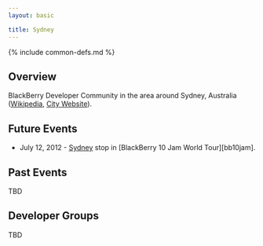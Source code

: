 ```yaml
---
layout: basic

title: Sydney
---
```

{% include common-defs.md %}

## Overview

BlackBerry Developer Community in the area around Sydney, Australia
([Wikipedia](http://en.wikipedia.org/wiki/Sydney), [City Website](http://www.cityofsydney.nsw.gov.au/)).

## Future Events

* July 12, 2012 - [Sydney](http://www.blackberryjamworldtour.com/sydney) stop in [BlackBerry 10 Jam World Tour][bb10jam].

## Past Events

TBD

## Developer Groups

TBD


